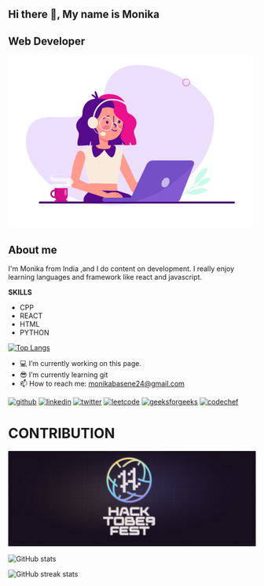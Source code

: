 ## Hi there 👋, My name is Monika 
## Web Developer
![Web Developer](https://github.com/Monika3002/Monika3002/blob/main/601014116770475.6068beff4640a.gif)

## About me
I'm Monika from India ,and I do content on development. I really enjoy learning languages and framework like react and javascript.

**SKILLS**
+ CPP
+ REACT
+ HTML
+ PYTHON 

[![Top Langs](https://github-readme-stats.vercel.app/api/top-langs/?username=Monika3002&layout=compact)](https://github.com/Monika3002/github-readme-stats)

- 💻 I’m currently working on this page. 
- 😎 I’m currently learning git 
- 📫 How to reach me: monikabasene24@gmail.com 


[<img src='https://cdn.jsdelivr.net/npm/simple-icons@3.0.1/icons/github.svg' alt='github' height='40'>](https://github.com/Monika3002)  [<img src='https://cdn.jsdelivr.net/npm/simple-icons@3.0.1/icons/linkedin.svg' alt='linkedin' height='40'>](https://www.linkedin.com/in/https://www.linkedin.com/in/monika-basene/)  [<img src='https://cdn.jsdelivr.net/npm/simple-icons@3.0.1/icons/twitter.svg' alt='twitter' height='40'>](https://twitter.com/@basene_monika)  [<img src='https://cdn.jsdelivr.net/npm/simple-icons@3.0.1/icons/leetcode.svg' alt='leetcode' height='40'>](https://leetcode.com/monika3002/)  [<img src='https://cdn.jsdelivr.net/npm/simple-icons@3.0.1/icons/geeksforgeeks.svg' alt='geeksforgeeks' height='40'>](https://auth.geeksforgeeks.org/user/monika2b1ux/)  [<img src='https://cdn.jsdelivr.net/npm/simple-icons@3.0.1/icons/codechef.svg' alt='codechef' height='40'>](https://www.codechef.com/users/moni_24_s)  


# CONTRIBUTION
![alt text](https://github.com/Monika3002/Monika3002/blob/main/192114009-0830321a-d227-4a4d-8411-6c03b54d7ce6.png)


![GitHub stats](https://github-readme-stats.vercel.app/api?username=Monika3002&show_icons=true)  

![GitHub streak stats](https://streak-stats.demolab.com/?user=Monika3002)  

